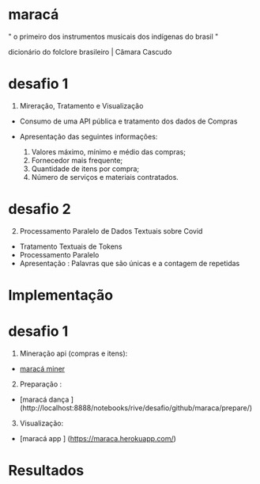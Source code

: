 # maracá

" o primeiro dos instrumentos musicais dos indígenas do brasil "  

dicionário do folclore brasileiro | Câmara Cascudo

# desafio 1

1) Mireração, Tratamento e Visualização

- Consumo de uma API pública e tratamento dos dados de Compras  
- Apresentação das seguintes informações:

    1. Valores máximo, mínimo e médio das compras;
    2. Fornecedor mais frequente;
    3. Quantidade de itens por compra;
    4. Número de serviços e materiais contratados.

# desafio 2

2) Processamento Paralelo de Dados Textuais sobre Covid
- Tratamento Textuais de Tokens
- Processamento Paralelo 
- Apresentação : Palavras que são únicas e a contagem de repetidas

# Implementação

# desafio 1

1) Mineração api (compras e itens):
  - [maracá miner ](https://github.com/mardoniofranca/maraca/blob/master/miner/api-request.ipynb)

2) Preparação :
  - [maracá dança ] (http://localhost:8888/notebooks/rive/desafio/github/maraca/prepare/)

3) Visualização:
  - [maracá app   ] (https://maraca.herokuapp.com/)





# Resultados
